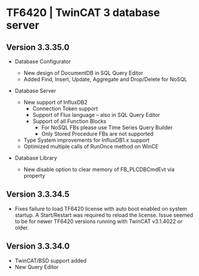 # TF6420 | TwinCAT 3 database server

## Version 3.3.35.0
- Database Configurator
    - New design of DocumentDB in SQL Query Editor
    - Added Find, Insert, Update, Aggregate and Drop/Delete for NoSQL
- Database Server
    - New support of InfluxDB2
        - Connection Token support
        - Support of Flux language – also in SQL Query Editor
        - Support of all Function Blocks 
            - For NoSQL FBs please use Time Series Query Builder
            - Only Stored Procedure FBs are not supported
    - Type System improvements for InfluxDB1.x support
    - Optimized multiple calls of RunOnce method on WinCE

- Database Library
  - New disable option to clear memory of FB_PLCDBCmdEvt via property

## Version 3.3.34.5

-   Fixes failure to load TF6420 license with auto boot enabled on system startup. A Start/Restart was required to reload the license. Issue seemed to be for newer TF6420 versions running with TwinCAT v3.1.4022 or older.

## Version 3.3.34.0

-   TwinCAT/BSD support added
-   New Query Editor
